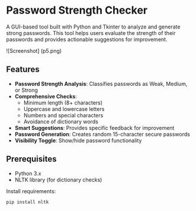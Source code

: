 # Password Strength Checker

A GUI-based tool built with Python and Tkinter to analyze and generate strong passwords. This tool helps users evaluate the strength of their passwords and provides actionable suggestions for improvement.

![Screenshot]
(p5.png)
<!-- Replace with actual GIF/screenshot -->

## Features
- **Password Strength Analysis**: Classifies passwords as Weak, Medium, or Strong
- **Comprehensive Checks**:
  - Minimum length (8+ characters)
  - Uppercase and lowercase letters
  - Numbers and special characters
  - Avoidance of dictionary words
- **Smart Suggestions**: Provides specific feedback for improvement
- **Password Generation**: Creates random 15-character secure passwords
- **Visibility Toggle**: Show/hide password functionality

## Prerequisites
- Python 3.x
- NLTK library (for dictionary checks)

Install requirements:
```bash
pip install nltk
